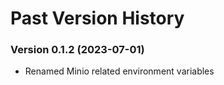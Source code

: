 # Past Version History


### Version 0.1.2 (2023-07-01)
- Renamed Minio related environment variables
